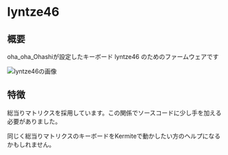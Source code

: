 # lyntze46

## 概要

oha_oha_Ohashiが設定したキーボード lyntze46 のためのファームウェアです

![lyntze46の画像](https://i.imgur.com/DXuabBn.png)

## 特徴

総当りマトリクスを採用しています。この関係でソースコードに少し手を加える必要がありました。

同じく総当りマトリクスのキーボードをKermiteで動かしたい方のヘルプになるかもしれません。

